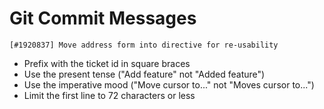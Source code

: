# Git Commit Messages
`[#1920837] Move address form into directive for re-usability`

* Prefix with the ticket id in square braces
* Use the present tense ("Add feature" not "Added feature")
* Use the imperative mood ("Move cursor to..." not "Moves cursor to...")
* Limit the first line to 72 characters or less